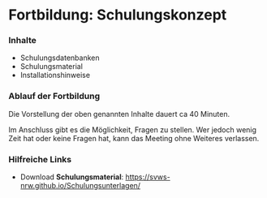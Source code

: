 # Fortbildung: Schulungskonzept



### Inhalte
+ Schulungsdatenbanken
+ Schulungsmaterial
+ Installationshinweise


### Ablauf der Fortbildung
Die Vorstellung der oben genannten Inhalte dauert ca 40 Minuten.

Im Anschluss gibt es die Möglichkeit, Fragen zu stellen. Wer jedoch wenig Zeit hat oder keine Fragen hat, kann das Meeting ohne Weiteres verlassen.

### Hilfreiche Links
+ Download **Schulungsmaterial**: https://svws-nrw.github.io/Schulungsunterlagen/









